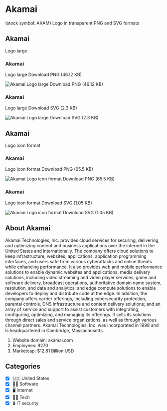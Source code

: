 # Akamai
 (stock symbol: AKAM) Logo in transparent PNG and SVG formats

## Akamai
 Logo large

### Akamai
 Logo large Download PNG (46.12 KB)

![Akamai
 Logo large Download PNG (46.12 KB)](/img/orig/AKAM_BIG-72c303c3.png)

### Akamai
 Logo large Download SVG (2.3 KB)

![Akamai
 Logo large Download SVG (2.3 KB)](/img/orig/AKAM_BIG-9263b355.svg)

## Akamai
 Logo icon format

### Akamai
 Logo icon format Download PNG (65.5 KB)

![Akamai
 Logo icon format Download PNG (65.5 KB)](/img/orig/AKAM-5e3ef7bf.png)

### Akamai
 Logo icon format Download SVG (1.05 KB)

![Akamai
 Logo icon format Download SVG (1.05 KB)](/img/orig/AKAM-3e9b2ed5.svg)

## About Akamai


Akamai Technologies, Inc. provides cloud services for securing, delivering, and optimizing content and business applications over the internet in the United States and internationally. The company offers cloud solutions to keep infrastructure, websites, applications, application programming interfaces, and users safe from various cyberattacks and online threats while enhancing performance. It also provides web and mobile performance solutions to enable dynamic websites and applications; media delivery solutions, including video streaming and video player services, game and software delivery, broadcast operations, authoritative domain name system, resolution, and data and analytics; and edge compute solutions to enable developers to deploy and distribute code at the edge. In addition, the company offers carrier offerings, including cybersecurity protection, parental controls, DNS infrastructure and content delivery solutions; and an array of service and support to assist customers with integrating, configuring, optimizing, and managing its offerings. It sells its solutions through direct sales and service organizations, as well as through various channel partners. Akamai Technologies, Inc. was incorporated in 1998 and is headquartered in Cambridge, Massachusetts.

1. Website domain: akamai.com
2. Employees: 9270
3. Marketcap: $12.81 Billion USD


## Categories
- [x] 🇺🇸 United States
- [x] 👨‍💻 Software
- [x] 🖥️ Internet
- [x] 👩‍💻 Tech
- [x] 🔒 IT security

